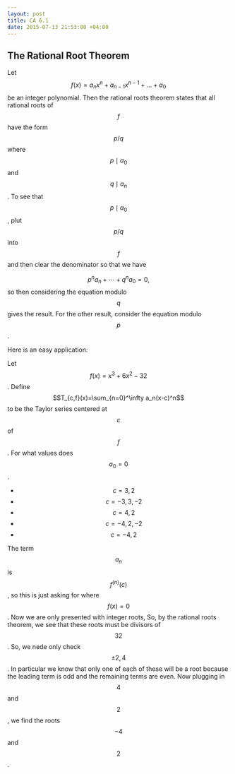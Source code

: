 ```yaml
---
layout: post
title: CA 6.1
date: 2015-07-13 21:53:00 +04:00
---
```


The Rational Root Theorem
--------------------------

Let $$f(x)=a_{n}x^n+a_{n-1}x^{n-1}+...+a_0$$ be an integer polynomial. Then the rational roots theorem states that all rational roots of $$f$$ have the form $$p/q$$ where $$p\mid a_0$$ and $$q\mid a_{n}$$. To see that $$p\mid a_0$$, plut $$p/q$$ into $$f$$ and then clear the denominator so that we have

$$
p^na_n+\cdots+q^na_0=0,
$$
so then considering the equation modulo $$q$$ gives the result. For the other result, consider the equation modulo $$p$$. 

Here is an easy application:

Let $$f(x)=x^3+6x^2-32$$. Define $$T_{c,f}(x)=\sum_{n=0}^\infty a_n(x-c)^n$$ to be the Taylor series centered at $$c$$ of $$f$$. For what values does $$a_0=0$$. 

* $$c=3,2$$
* $$c=-3,3,-2$$
* $$c=4,2$$
* $$c=-4,2,-2$$
* $$c=-4,2$$

The term $$a_n$$ is $$f^{(n)}(c)$$, so this is just asking for where $$f(x)=0$$. Now we are only presented with integer roots, So, by the rational roots theorem, we see that these roots must be divisors of $$32$$. So, we nede only check $$\pm 2,4$$. In particular we know that only one of each of these will be a root because the leading term is odd and the remaining terms are even. Now plugging in $$4$$ and $$2$$, we find the roots $$-4$$ and $$2$$.
